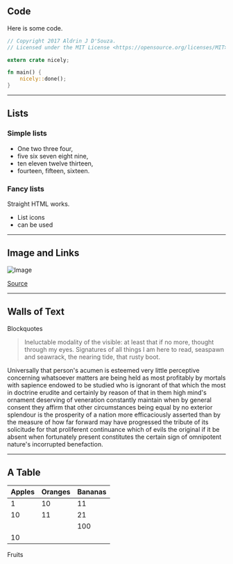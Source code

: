## Code

Here <i style="color:#fee" class="fa fa-hand-o-down"></i> is some code.

```rust
// Copyright 2017 Aldrin J D'Souza.
// Licensed under the MIT License <https://opensource.org/licenses/MIT>

extern crate nicely;

fn main() {
    nicely::done();
}
```

---

## Lists

### Simple lists
- One two three four,
- five six seven eight nine,
- ten eleven twelve thirteen,
- fourteen, fifteen, sixteen.

### Fancy lists

Straight HTML works.

<ul class="fa-ul">
<li><i class="fa-li fa fa-hand-o-right"></i>
List icons
</li>
<li><i class="fa-li fa fa-hand-o-right"></i>can be used</li>
</ul>

---

## Image and Links

![Image](http://aldrin.co/images/samefringe.png)

[Source](https://github.com/aldrin/present/blob/master/slides/sample.md)

---

## Walls of Text

Blockquotes 

> Ineluctable modality of the visible: at least that if no more, thought through my eyes. Signatures
> of all things I am here to read, seaspawn and seawrack, the nearing tide, that rusty boot.

Universally that person's acumen is esteemed very little perceptive concerning whatsoever matters
are being held as most profitably by mortals with sapience endowed to be studied who is ignorant of
that which the most in doctrine erudite and certainly by reason of that in them high mind's ornament
deserving of veneration constantly maintain when by general consent they affirm that other
circumstances being equal by no exterior splendour is the prosperity of a nation more efficaciously
asserted than by the measure of how far forward may have progressed the tribute of its solicitude
for that proliferent continuance which of evils the original if it be absent when fortunately
present constitutes the certain sign of omnipotent nature's incorrupted benefaction.

---

## A Table

| Apples | Oranges | Bananas |
|--------|---------|---------|
|      1 |      10 |      11 |
|     10 |      11 |      21 |
|        |         |     100 |
|     10 |         |         |
Fruits
